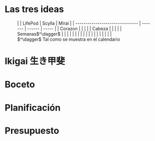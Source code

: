 # Las tres ideas

<figure>
|                                 | LifePod | Scylla | Mirai |
| ------------------------------- | ------- | ------ | ----- |
| Corazon                         |         |        |       |
| Cabeza                          |         |        |       |
| Semanas$^\dagger$ |         |        |       |
|                                 |         |        |       |
|                                 |         |        |       |
|                                 |         |        |       |
<figcaption>
$^\dagger$ Tal como se muestra en el calendario
</figcaption>
</figure>

# Ikigai 生き甲斐

# Boceto 

# Planificación

# Presupuesto
